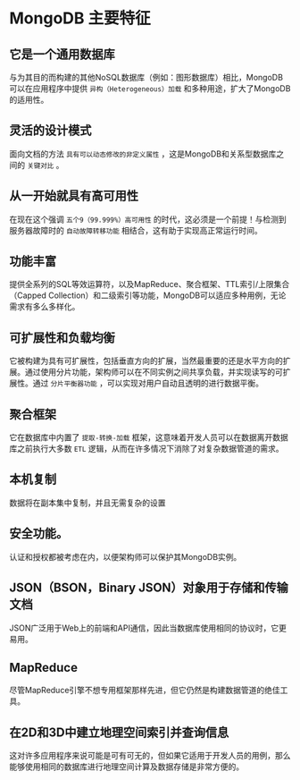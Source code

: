 # MongoDB 主要特征

## 它是一个通用数据库

与为其目的而构建的其他NoSQL数据库（例如：图形数据库）相比，MongoDB可以在应用程序中提供 `异构（Heterogeneous）加载` 和多种用途，扩大了MongoDB的适用性。

## 灵活的设计模式

面向文档的方法 `具有可以动态修改的非定义属性` ，这是MongoDB和关系型数据库之间的 `关键对比` 。

## 从一开始就具有高可用性

在现在这个强调 `五个9（99.999%）高可用性` 的时代，这必须是一个前提！与检测到服务器故障时的 `自动故障转移功能` 相结合，这有助于实现高正常运行时间。

## 功能丰富

提供全系列的SQL等效运算符，以及MapReduce、聚合框架、TTL索引/上限集合（Capped Collection）和二级索引等功能，MongoDB可以适应多种用例，无论需求有多么多样化。

## 可扩展性和负载均衡

它被构建为具有可扩展性，包括垂直方向的扩展，当然最重要的还是水平方向的扩展。通过使用分片功能，架构师可以在不同实例之间共享负载，并实现读写的可扩展性。通过 `分片平衡器功能` ，可以实现对用户自动且透明的进行数据平衡。

## 聚合框架

它在数据库中内置了 `提取-转换-加载` 框架，这意味着开发人员可以在数据离开数据库之前执行大多数 `ETL` 逻辑，从而在许多情况下消除了对复杂数据管道的需求。

## 本机复制

数据将在副本集中复制，并且无需复杂的设置

## 安全功能。

认证和授权都被考虑在内，以便架构师可以保护其MongoDB实例。

## JSON（BSON，Binary JSON）对象用于存储和传输文档

JSON广泛用于Web上的前端和API通信，因此当数据库使用相同的协议时，它更易用。

## MapReduce

尽管MapReduce引擎不想专用框架那样先进，但它仍然是构建数据管道的绝佳工具。

## 在2D和3D中建立地理空间索引并查询信息

这对许多应用程序来说可能是可有可无的，但如果它适用于开发人员的用例，那么能够使用相同的数据库进行地理空间计算及数据存储是非常方便的。

